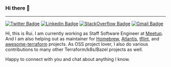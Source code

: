 ### Hi there 👋
---

[![Twitter Badge](https://img.shields.io/badge/-@chenrui-1ca0f1?style=flat-square&labelColor=1ca0f1&logo=twitter&logoColor=white&link=https://twitter.com/chenrui)](https://twitter.com/chenrui)
[![Linkedin Badge](https://img.shields.io/badge/-chenrui333-blue?style=flat-square&logo=Linkedin&logoColor=white&link=https://www.linkedin.com/in/chenrui333/)](https://www.linkedin.com/in/chenrui333/)
[![StackOverflow Badge](https://img.shields.io/badge/-chenrui-FE7A16?style=flat-square&logo=Stack%20Overflow&logoColor=white&link=https://stackoverflow.com/users/791609/chenrui)](https://stackoverflow.com/users/791609/chenrui)
[![Gmail Badge](https://img.shields.io/badge/chenrui333@gmail.com-c14438?style=flat&logo=Gmail&logoColor=white&link=mailto:chenrui333@gmail.com)](mailto:chenrui333@gmail.com)

Hi, this is Rui. I am currently working as Staff Software Engineer at [Meetup](https://www.meetup.com/). 
And I am also helping out as maintainer for [Homebrew](https://github.com/Homebrew), [Atlantis](https://github.com/runatlantis/atlantis/), [tflint](https://github.com/terraform-linters/tflint), and [awesome-terraform](https://github.com/shuaibiyy/awesome-terraform) projects. 
As OSS project lover, I also do various contributions to many other Terraform/k8s/Bazel projects as well.

Happy to connect with you and chat about anything I know.

